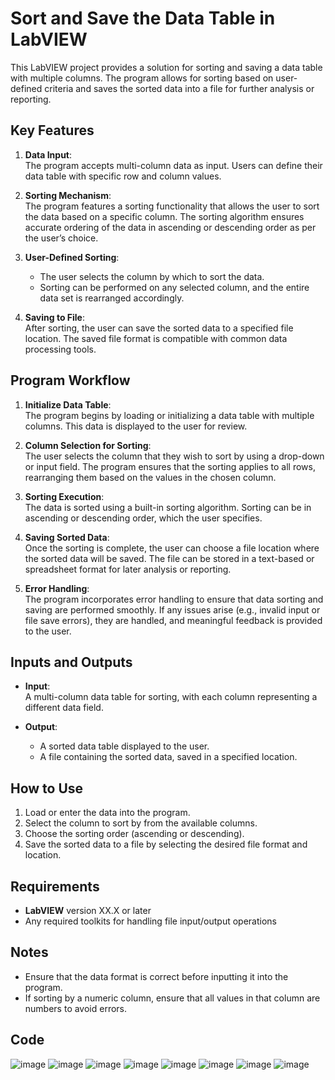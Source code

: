# Sort and Save the Data Table in LabVIEW

This LabVIEW project provides a solution for sorting and saving a data table with multiple columns. The program allows for sorting based on user-defined criteria and saves the sorted data into a file for further analysis or reporting.

## Key Features

1. **Data Input**:  
   The program accepts multi-column data as input. Users can define their data table with specific row and column values.

2. **Sorting Mechanism**:  
   The program features a sorting functionality that allows the user to sort the data based on a specific column. The sorting algorithm ensures accurate ordering of the data in ascending or descending order as per the user’s choice.

3. **User-Defined Sorting**:  
   - The user selects the column by which to sort the data.
   - Sorting can be performed on any selected column, and the entire data set is rearranged accordingly.
   
4. **Saving to File**:  
   After sorting, the user can save the sorted data to a specified file location. The saved file format is compatible with common data processing tools.

## Program Workflow

1. **Initialize Data Table**:  
   The program begins by loading or initializing a data table with multiple columns. This data is displayed to the user for review.
   
2. **Column Selection for Sorting**:  
   The user selects the column that they wish to sort by using a drop-down or input field. The program ensures that the sorting applies to all rows, rearranging them based on the values in the chosen column.
   
3. **Sorting Execution**:  
   The data is sorted using a built-in sorting algorithm. Sorting can be in ascending or descending order, which the user specifies.

4. **Saving Sorted Data**:  
   Once the sorting is complete, the user can choose a file location where the sorted data will be saved. The file can be stored in a text-based or spreadsheet format for later analysis or reporting.

5. **Error Handling**:  
   The program incorporates error handling to ensure that data sorting and saving are performed smoothly. If any issues arise (e.g., invalid input or file save errors), they are handled, and meaningful feedback is provided to the user.

## Inputs and Outputs

- **Input**:  
  A multi-column data table for sorting, with each column representing a different data field.
  
- **Output**:  
  - A sorted data table displayed to the user.
  - A file containing the sorted data, saved in a specified location.

## How to Use

1. Load or enter the data into the program.
2. Select the column to sort by from the available columns.
3. Choose the sorting order (ascending or descending).
4. Save the sorted data to a file by selecting the desired file format and location.

## Requirements

- **LabVIEW** version XX.X or later
- Any required toolkits for handling file input/output operations

## Notes

- Ensure that the data format is correct before inputting it into the program.
- If sorting by a numeric column, ensure that all values in that column are numbers to avoid errors.

## Code
![image](https://github.com/user-attachments/assets/22736e6e-9c65-4ca0-9c52-3a1f195dbd6c)
![image](https://github.com/user-attachments/assets/e6f42087-9f63-420f-a879-46ac0d6fec85)
![image](https://github.com/user-attachments/assets/ff65a0b7-b4c0-409b-95cd-c4f293930e92)
![image](https://github.com/user-attachments/assets/3fb722f7-0181-4caa-82fe-91ac30b05de7)
![image](https://github.com/user-attachments/assets/3983f116-a6b8-4470-84ae-086c533214f6)
![image](https://github.com/user-attachments/assets/b78d8350-4037-4673-8f67-70be48c0db05)
![image](https://github.com/user-attachments/assets/382a787f-c4bb-4827-a458-4a7de0893aad)
![image](https://github.com/user-attachments/assets/26a1e6d2-5e55-451c-aeea-5f7641815816)

